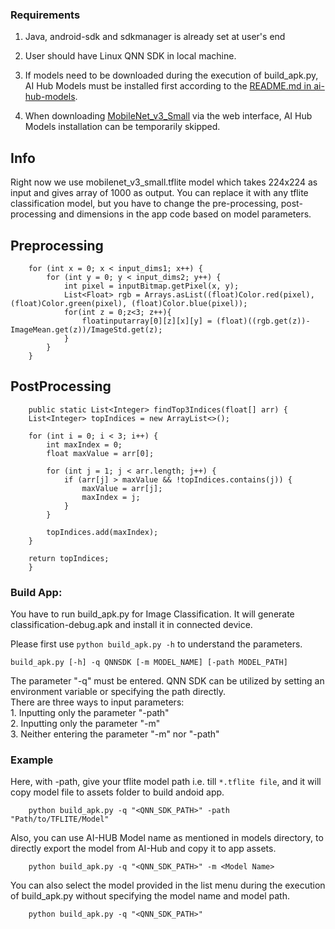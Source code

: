 ### Requirements

1. Java, android-sdk and sdkmanager is already set at user's end
2. User should have Linux QNN SDK in local machine.
3. If models need to be downloaded during the execution of build_apk.py, AI Hub Models must be installed first according to the [README.md in ai-hub-models](https://github.com/quic/ai-hub-models/blob/main/README.md).

4. When downloading [MobileNet_v3_Small](https://aihub.qualcomm.com/mobile/models/mobilenet_v3_small) via the web interface, AI Hub Models installation can be temporarily skipped.



## Info
Right now we use mobilenet_v3_small.tflite model which takes 224x224 as input and gives array of 1000 as output. You can replace it with any tflite classification model, but you have to change the pre-processing, post-processing and dimensions in the app code based on model parameters.


## Preprocessing


```
    for (int x = 0; x < input_dims1; x++) {
        for (int y = 0; y < input_dims2; y++) {
            int pixel = inputBitmap.getPixel(x, y);
            List<Float> rgb = Arrays.asList((float)Color.red(pixel), (float)Color.green(pixel), (float)Color.blue(pixel));
            for(int z = 0;z<3; z++){
                floatinputarray[0][z][x][y] = (float)((rgb.get(z))-ImageMean.get(z))/ImageStd.get(z);
            }
        }
    }
```


## PostProcessing


```
    public static List<Integer> findTop3Indices(float[] arr) {
    List<Integer> topIndices = new ArrayList<>();

    for (int i = 0; i < 3; i++) {
        int maxIndex = 0;
        float maxValue = arr[0];

        for (int j = 1; j < arr.length; j++) {
            if (arr[j] > maxValue && !topIndices.contains(j)) {
                maxValue = arr[j];
                maxIndex = j;
            }
        }

        topIndices.add(maxIndex);
    }

    return topIndices;
    }
```

### Build App:

You have to run build_apk.py for Image Classification. It will generate classification-debug.apk and install it in connected device.

Please first use `python build_apk.py -h` to understand the parameters.


```
build_apk.py [-h] -q QNNSDK [-m MODEL_NAME] [-path MODEL_PATH]
```

The parameter "-q" must be entered. QNN SDK can be utilized by setting an environment variable or specifying the path directly.<br />There are three ways to input parameters:<br />1. Inputting only the parameter "-path"<br />2. Inputting only the parameter "-m"<br />3. Neither entering the parameter "-m" nor "-path"



### Example

Here, with -path, give your tflite model path i.e. till `*.tflite file`, and it will copy model file to assets folder to build andoid app.
```
    python build_apk.py -q "<QNN_SDK_PATH>" -path "Path/to/TFLITE/Model"
```


Also, you can use AI-HUB Model name as mentioned in models directory, to directly export the model from AI-Hub and copy it to app assets.

```
    python build_apk.py -q "<QNN_SDK_PATH>" -m <Model Name>
```

You can also select the model provided in the list menu during the execution of build_apk.py without specifying the model name and model path.

```
    python build_apk.py -q "<QNN_SDK_PATH>"
```
